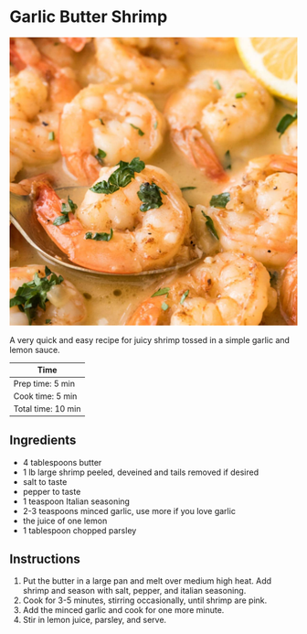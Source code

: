 # Garlic Butter Shrimp

![Image of cooked garlic butter shrimp with sauce and seasoning.](img/Garlic-Butter-Shrimp.jpg)

A very quick and easy recipe for juicy shrimp tossed in a simple garlic and lemon sauce.

| Time | 
|-------|
|Prep time:  5 min|
| Cook time: 5 min |
|Total time: 10 min |

## Ingredients 
- 4 tablespoons butter
- 1 lb large shrimp peeled, deveined and tails removed if desired
- salt to taste
- pepper to taste
- 1 teaspoon Italian seasoning
- 2-3 teaspoons minced garlic, use more if you love garlic
- the juice of one lemon
- 1 tablespoon chopped parsley

## Instructions 
1. Put the butter in a large pan and melt over medium high heat. Add shrimp and season with salt, pepper, and italian seasoning.
2. Cook for 3-5 minutes, stirring occasionally, until shrimp are pink. 
3. Add the minced garlic and cook for one more minute.
4. Stir in lemon juice, parsley, and serve. 